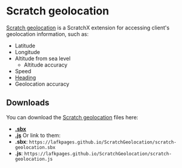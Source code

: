 # Scratch geolocation
[Scratch geolocation](.) is a ScratchX extension for accessing client's geolocation information, such as:
* Latitude
* Longitude
* Altitude from sea level
  * Altitude accuracy
* Speed
* [Heading](https://developer.mozilla.org/en-US/docs/Web/API/GeolocationCoordinates/heading)
* Geolocation accuracy

## Downloads
You can download the [Scratch geolocation](.) files here:
* [**.sbx**](./scratch-geolocation.sbx)
* [**.js**](./scratch-geolocation.js)
Or link to them:
* **.sbx**: `https://lafkpages.github.io/ScratchGeolocation/scratch-geolocation.sbx`
* **.js**:  `https://lafkpages.github.io/ScratchGeolocation/scratch-geolocation.js`
